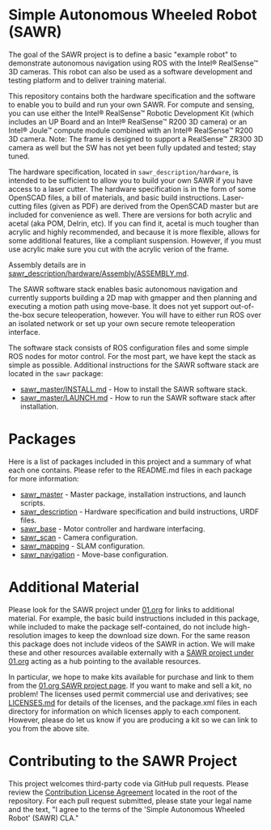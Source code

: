 # Simple Autonomous Wheeled Robot (SAWR)
The goal of the SAWR project is to define a basic "example robot"
to demonstrate autonomous navigation using ROS with
the Intel&reg; RealSense&trade; 3D cameras.
This robot can also be used as a software
development and testing platform and
to deliver training material.

This repository contains both the hardware specification and the software
to enable you to build and run your own SAWR.
For compute and sensing, you can
use either the Intel&reg; RealSense&trade; Robotic Development Kit
(which includes an UP Board and an Intel&reg; RealSense&trade; R200 3D camera)
or an Intel&reg; Joule&trade; compute module combined with
an Intel&reg; RealSense&trade; R200 3D camera. 
Note: The frame is designed to support a RealSense&trade; ZR300 3D camera as well
but the SW has not yet been fully updated and tested; stay tuned.

The hardware specification,
located in ``sawr_description/hardware``,
is intended to be sufficient to allow you to
build your own SAWR if you have access to a laser cutter.
The hardware specification is in the form of some OpenSCAD files,
a bill of materials,
and basic build instructions.
Laser-cutting files (given as PDF) 
are derived from the OpenSCAD master but are
included for convenience as well.
There are versions for both acrylic and acetal (aka POM, Delrin, etc).
If you can find it, acetal is much tougher than acrylic and highly recommended, and because it is
more flexible, allows for some additional features, like a compliant suspension.
However, if you must use acrylic make sure you cut with the acrylic verion of the frame.

Assembly details are in
[sawr_description/hardware/Assembly/ASSEMBLY.md](sawr_description/hardware/Assembly/ASSEMBLY.md).

The SAWR software stack enables basic autonomous navigation and currently supports
building a 2D map with gmapper and then planning and executing a motion path
using move-base.  It does not yet support out-of-the-box secure teleoperation,
however.  You will have to either run ROS over an isolated network or set up your
own secure remote teleoperation interface.

The software stack consists of ROS configuration files
and some simple ROS nodes for motor control.
For the most part, we have kept the stack as simple as possible.
Additional instructions for the SAWR software stack are
located in the ``sawr`` package:
* [sawr_master/INSTALL.md](sawr_master/INSTALL.md) - How to install the SAWR software stack.
* [sawr_master/LAUNCH.md](sawr_master/LAUNCH.md) - How to run the SAWR software stack after installation.

# Packages
Here is a list of packages included in this project and
a summary of what each one contains.
Please refer to the README.md files in each package for more information:
* [sawr_master](sawr_master/README.md) - Master package, installation instructions, and launch scripts.
* [sawr_description](sawr_description/README.md) - Hardware specification and build instructions, URDF files.
* [sawr_base](sawr_base/README.md) - Motor controller and hardware interfacing.
* [sawr_scan](sawr_scan/README.md) - Camera configuration.
* [sawr_mapping](sawr_mapping/README.md) - SLAM configuration.
* [sawr_navigation](sawr_navigation/README.md) - Move-base configuration.

# Additional Material
Please look for the SAWR project under
[01.org](https://01.org/sawr)
for links to additional material.
For example, the basic build instructions included in this package, 
while included to make the package self-contained,
do not include high-resolution images to keep the download size down.
For the same reason this package does not include videos of the SAWR in action.
We will make these and other resources available externally
with a [SAWR project under 01.org](https://01.org/sawr) 
acting as a hub pointing to
the available resources.

In particular, 
we hope to make kits available for purchase and link to them from 
the [01.org SAWR project page](https://01.org/sawr).
If you want to make and sell a kit, no problem!
The licenses used permit commercial use and derivatives;
see [LICENSES.md](LICENSES.md) for details of the licenses, 
and the package.xml files in each directory for information on which licenses apply to each component.
However, please do let us know if you are producing a kit so we can link to you from
the above site.

# Contributing to the SAWR Project
This project welcomes third-party code via GitHub pull requests. 
Please review the [Contribution License Agreement](CLA.md) 
located in the root of the repository. 
For each pull request submitted, 
please state your legal name and the text, 
"I agree to the terms of the 'Simple Autonomous Wheeled Robot' (SAWR) CLA."
